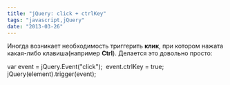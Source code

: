 ```yaml
---
title: "jQuery: click + ctrlKey"
tags: "javascript,jQuery"
date: "2013-03-26"
---
```


Иногда возникает необходимость триггерить **клик**, при котором нажата какая-либо клавиша(например **Ctrl**). Делается это довольно просто:

var event = jQuery.Event("click"); 
event.ctrlKey = true; 
jQuery(element).trigger(event);
